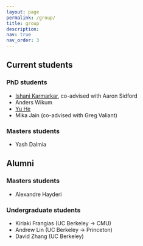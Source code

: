 ```yaml
---
layout: page
permalink: /group/
title: group
description:
nav: true
nav_order: 3
---
```


## Current students

### PhD students
- [Ishani Karmarkar](https://ishanikarmarkar.github.io/), co-advised with Aaron Sidford
- Anders Wikum
- [Yu He](https://dransyhe.github.io/)
- Mika Jain (co-advised with Greg Valiant)

### Masters students
- Yash Dalmia

## Alumni

### Masters students
- Alexandre Hayderi

### Undergraduate students
- Kiriaki Frangias (UC Berkeley → CMU)
- Andrew Lin (UC Berkeley → Princeton)
- David Zhang (UC Berkeley)
